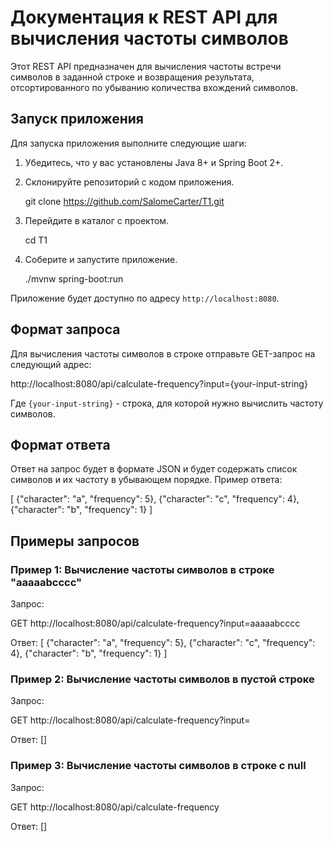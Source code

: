 
# Документация к REST API для вычисления частоты символов

Этот REST API предназначен для вычисления частоты встречи символов в заданной строке и возвращения результата, отсортированного по убыванию количества вхождений символов.

## Запуск приложения

Для запуска приложения выполните следующие шаги:

1. Убедитесь, что у вас установлены Java 8+ и Spring Boot 2+.
2. Склонируйте репозиторий с кодом приложения.

   git clone https://github.com/SalomeCarter/T1.git

3. Перейдите в каталог с проектом.

   cd T1

4. Соберите и запустите приложение.

   ./mvnw spring-boot:run

Приложение будет доступно по адресу `http://localhost:8080`.

## Формат запроса

Для вычисления частоты символов в строке отправьте GET-запрос на следующий адрес:

http://localhost:8080/api/calculate-frequency?input={your-input-string}


Где `{your-input-string}` - строка, для которой нужно вычислить частоту символов.

## Формат ответа

Ответ на запрос будет в формате JSON и будет содержать список символов и их частоту в убывающем порядке. Пример ответа:

 [
    {"character": "a", "frequency": 5},
    {"character": "c", "frequency": 4},
    {"character": "b", "frequency": 1}
]

## Примеры запросов

### Пример 1: Вычисление частоты символов в строке "aaaaabcccc"

Запрос:

GET http://localhost:8080/api/calculate-frequency?input=aaaaabcccc

Ответ:
 [
    {"character": "a", "frequency": 5},
    {"character": "c", "frequency": 4},
    {"character": "b", "frequency": 1}
]

### Пример 2: Вычисление частоты символов в пустой строке

Запрос:

GET http://localhost:8080/api/calculate-frequency?input=

Ответ:
 []

### Пример 3: Вычисление частоты символов в строке с null

Запрос:

GET http://localhost:8080/api/calculate-frequency

Ответ:
 []




